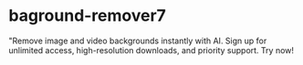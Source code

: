 # baground-remover7
"Remove image and video backgrounds instantly with AI. Sign up for unlimited access, high-resolution downloads, and priority support. Try now!
